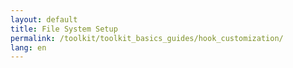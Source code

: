 ```yaml
---
layout: default
title: File System Setup
permalink: /toolkit/toolkit_basics_guides/hook_customization/
lang: en
---
```


